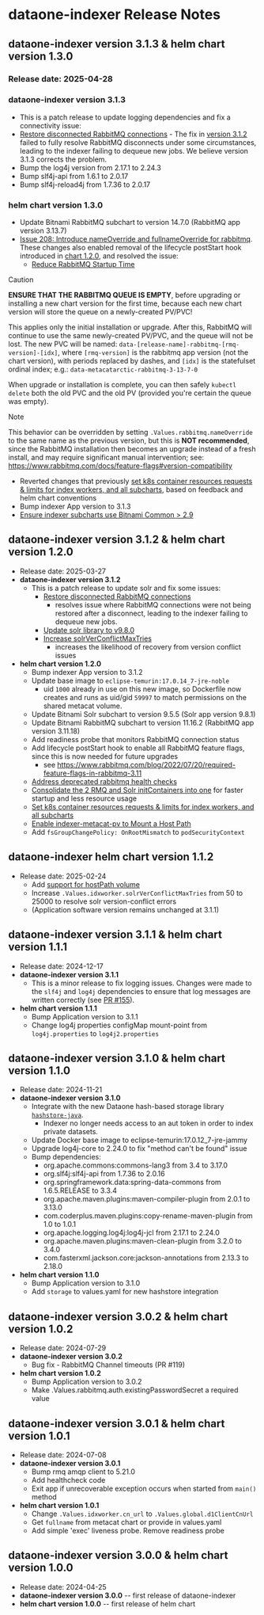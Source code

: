 # dataone-indexer Release Notes

## dataone-indexer version 3.1.3 & helm chart version 1.3.0

### Release date: 2025-04-28

### dataone-indexer version 3.1.3
* This is a patch release to update logging dependencies and fix a connectivity issue:
* [Restore disconnected RabbitMQ connections](https://github.com/DataONEorg/dataone-indexer/issues/176) -
  The fix in [version 3.1.2](#dataone-indexer-version-312--helm-chart-version-120) failed to fully
  resolve RabbitMQ disconnects under some circumstances, leading to the indexer failing to dequeue
  new jobs. We believe version 3.1.3 corrects the problem.
* Bump the log4j version from 2.17.1 to 2.24.3
* Bump slf4j-api from 1.6.1 to 2.0.17
* Bump slf4j-reload4j from 1.7.36 to 2.0.17

### helm chart version 1.3.0

* Update Bitnami RabbitMQ subchart to version 14.7.0 (RabbitMQ app version 3.13.7)
* [Issue 208: Introduce nameOverride and
  fullnameOverride for rabbitmq](https://github.com/DataONEorg/dataone-indexer/pull/208). These
  changes also enabled removal of the lifecycle postStart hook introduced in
  [chart 1.2.0](#dataone-indexer-version-312--helm-chart-version-120), and resolved the issue:
  * [Reduce RabbitMQ Startup Time](https://github.com/DataONEorg/dataone-indexer/issues/202)

> [!CAUTION]
> **ENSURE THAT THE RABBITMQ QUEUE IS EMPTY**, before upgrading or installing a new chart version
> for the first time, because each new chart version will store the queue on a newly-created PV/PVC!
>
> This applies only the initial installation or upgrade. After this, RabbitMQ will continue to use
> the same newly-created PV/PVC, and the queue will not be lost. The new PVC will be named:
> `data-[release-name]-rabbitmq-[rmq-version]-[idx]`, where `[rmq-version]` is the rabbitmq app
> version (not the chart version), with periods replaced by dashes, and `[idx]` is the statefulset
> ordinal index; e.g.: `data-metacatarctic-rabbitmq-3-13-7-0`
>
> When upgrade or installation is complete, you can then safely `kubectl delete` both the old PVC
> and the old PV (provided you're certain the queue was empty).

> [!NOTE]
> This behavior can be overridden by setting `.Values.rabbitmq.nameOverride` to the same name as the
> previous version, but this is **NOT recommended**, since the RabbitMQ installation then becomes an
> upgrade instead of a fresh install, and may require significant manual intervention; see:
> https://www.rabbitmq.com/docs/feature-flags#version-compatibility


* Reverted changes that previously [set k8s container resources requests & limits for index
  workers, and all subcharts](https://github.com/DataONEorg/dataone-indexer/issues/182), based on
 feedback and helm chart conventions
* Bump indexer App version to 3.1.3
* [Ensure indexer subcharts use Bitnami Common > 2.9](https://github.com/DataONEorg/dataone-indexer/issues/206)


## dataone-indexer version 3.1.2 & helm chart version 1.2.0

* Release date: 2025-03-27
* **dataone-indexer version 3.1.2**
  * This is a patch release to update solr and fix some issues:
    * [Restore disconnected RabbitMQ connections](https://github.com/DataONEorg/dataone-indexer/issues/176)
      - resolves issue where RabbitMQ connections were not being restored after a disconnect,
        leading to the indexer failing to dequeue new jobs.
    * [Update solr library to v9.8.0](https://github.com/DataONEorg/dataone-indexer/issues/169)
    * [Increase solrVerConflictMaxTries](https://github.com/DataONEorg/dataone-indexer/issues/158)
      - increases the likelihood of recovery from version conflict issues
* **helm chart version 1.2.0**
  * Bump indexer App version to 3.1.2
  * Update base image to `eclipse-temurin:17.0.14_7-jre-noble`
    - uid `1000` already in use on this new image, so Dockerfile now creates and runs as uid/gid
      `59997` to match permissions on the shared metacat volume.
  * Update Bitnami Solr subchart to version 9.5.5 (Solr app version 9.8.1)
  * Update Bitnami RabbitMQ subchart to version 11.16.2 (RabbitMQ app version 3.11.18)
  * Add readiness probe that monitors RabbitMQ connection status
  * Add lifecycle postStart hook to enable all RabbitMQ feature flags, since this is now needed for
    future upgrades
    - see https://www.rabbitmq.com/blog/2022/07/20/required-feature-flags-in-rabbitmq-3.11
  * [Address deprecated rabbitmq health checks](https://github.com/DataONEorg/dataone-indexer/issues/163)
  * [Consolidate the 2 RMQ and Solr initContainers into
    one](https://github.com/DataONEorg/dataone-indexer/issues/183) for faster startup and less
    resource usage
  * [Set k8s container resources requests & limits for index workers, and all
    subcharts](https://github.com/DataONEorg/dataone-indexer/issues/182)
  * [Enable indexer-metacat-pv to Mount a Host Path](https://github.com/DataONEorg/dataone-indexer/issues/162)
  * Add `fsGroupChangePolicy: OnRootMismatch` to `podSecurityContext`


## dataone-indexer helm chart version 1.1.2

* Release date: 2025-02-24
  * Add [support for hostPath volume](https://github.com/DataONEorg/dataone-indexer/pull/164)
  * Increase `.Values.idxworker.solrVerConflictMaxTries` from 50 to 25000 to resolve solr
    version-conflict errors
  * (Application software version remains unchanged at 3.1.1)

## dataone-indexer version 3.1.1 & helm chart version 1.1.1

* Release date: 2024-12-17
* **dataone-indexer version 3.1.1**
  * This is a minor release to fix logging issues. Changes were made to the `slf4j` and `log4j`
    dependencies to ensure that log messages are written correctly
    (see [PR #155](https://github.com/DataONEorg/dataone-indexer/pull/155)).
* **helm chart version 1.1.1**
  * Bump Application version to 3.1.1
  * Change log4j properties configMap mount-point from `log4j.properties` to `log4j2.properties`

## dataone-indexer version 3.1.0 & helm chart version 1.1.0

* Release date: 2024-11-21
* **dataone-indexer version 3.1.0**
  * Integrate with the new Dataone hash-based storage library
    [`hashstore-java`](https://github.com/DataONEorg/hashstore-java).
    * Indexer no longer needs access to an aut token in order to index private datasets.
  * Update Docker base image to eclipse-temurin:17.0.12_7-jre-jammy
  * Upgrade log4j-core to 2.24.0 to fix "method can't be found" issue
  * Bump dependencies:
    * org.apache.commons:commons-lang3 from 3.4 to 3.17.0
    * org.slf4j:slf4j-api from 1.7.36 to 2.0.16
    * org.springframework.data:spring-data-commons from 1.6.5.RELEASE to 3.3.4
    * org.apache.maven.plugins:maven-compiler-plugin from 2.0.1 to 3.13.0
    * com.coderplus.maven.plugins:copy-rename-maven-plugin from 1.0 to 1.0.1
    * org.apache.logging.log4j:log4j-jcl from 2.17.1 to 2.24.0
    * org.apache.maven.plugins:maven-clean-plugin from 3.2.0 to 3.4.0
    * com.fasterxml.jackson.core:jackson-annotations from 2.13.3 to 2.18.0
* **helm chart version 1.1.0**
  * Bump Application version to 3.1.0
  * Add `storage` to values.yaml for new hashstore integration

## dataone-indexer version 3.0.2 & helm chart version 1.0.2

* Release date: 2024-07-29
* **dataone-indexer version 3.0.2**
  * Bug fix - RabbitMQ Channel timeouts (PR #119)
* **helm chart version 1.0.2**
  * Bump Application version to 3.0.2
  * Make .Values.rabbitmq.auth.existingPasswordSecret a required value

## dataone-indexer version 3.0.1 & helm chart version 1.0.1

* Release date: 2024-07-08
* **dataone-indexer version 3.0.1**
  * Bump rmq amqp client to 5.21.0
  * Add healthcheck code
  * Exit app if unrecoverable exception occurs when started from `main()` method
* **helm chart version 1.0.1**
  * Change `.Values.idxworker.cn_url` to `.Values.global.d1ClientCnUrl`
  * Get `fullname` from metacat chart or provide in values.yaml
  * Add simple 'exec' liveness probe. Remove readiness probe

## dataone-indexer version 3.0.0 & helm chart version 1.0.0

* Release date: 2024-04-25
* **dataone-indexer version 3.0.0** -- first release of dataone-indexer
* **helm chart version 1.0.0** -- first release of helm chart
